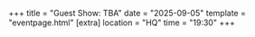 +++
title = "Guest Show: TBA"
date = "2025-09-05"
template = "eventpage.html"
[extra]
location = "HQ"
time = "19:30"
+++
